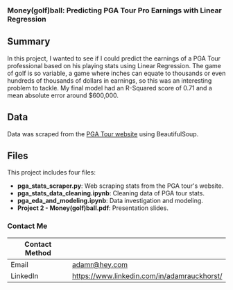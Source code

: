 ### Money(golf)ball: Predicting PGA Tour Pro Earnings with Linear Regression

## Summary

In this project, I wanted to see if I could predict the earnings of a PGA Tour professional based on his playing stats using Linear Regression. The game of golf is so variable, a game where inches can equate to thousands or even hundreds of thousands of dollars in earnings, so this was an interesting problem to tackle.
My final model had an R-Squared score of 0.71 and a mean absolute error around $600,000.

## Data

Data was scraped from the [PGA Tour website](https://www.pgatour.com/stats.html) using BeautifulSoup.

## Files

This project includes four files:

- **pga_stats_scraper.py**: Web scraping stats from the PGA tour's website.
- **pga_stats_data_cleaning.ipynb**: Cleaning data of PGA tour stats.
- **pga_eda_and_modeling.ipynb**: Data investigation and modeling.
- **Project 2 - Money(golf)ball.pdf**: Presentation slides.

### Contact Me

| Contact Method |  |
| --- | --- |
| Email | adamr@hey.com |
| LinkedIn | https://www.linkedin.com/in/adamrauckhorst/ |

